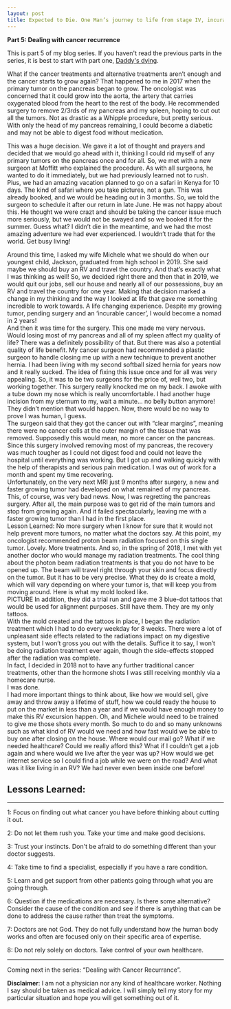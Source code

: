 ```yaml
---
layout: post
title: Expected to Die. One Man’s journey to life from stage IV, incurable cancer
---
```


**Part 5: Dealing with cancer recurrence** 

This is part 5 of my blog series.  If you haven't read the previous parts in the series, it is best to start with part one, [Daddy's dying](https://expectedtodie.com/expectedtodie-part1).

What if the cancer treatments and alternative treatments aren’t enough and the cancer starts to grow again?    That happened to me in 2017 when the primary tumor on the pancreas began to grow.   The oncologist was concerned that it could grow into the aorta, the artery that carries oxygenated blood from the heart to the rest of the body.   He recommended surgery to remove 2/3rds of my pancreas and my spleen, hoping to cut out all the tumors.  Not as drastic as a Whipple procedure, but pretty serious.  With only the head of my pancreas remaining, I could become a diabetic and may not be able to digest food without medication.  

This was a huge decision.  We gave it a lot of thought and prayers and decided that we would go ahead with it, thinking I could rid myself of any primary tumors on the pancreas once and for all.  So, we met with a new surgeon at Moffitt who explained the procedure.   As with all surgeons, he wanted to do it immediately, but we had previously learned not to rush.  Plus, we had an amazing vacation planned to go on a safari in Kenya for 10 days.  The kind of safari where you take pictures, not a gun.  This was already booked, and we would be heading out in 3 months.  So, we told the surgeon to schedule it after our return in late June.   He was not happy about this.  He thought we were crazt and should be taking the cancer issue much more seriously, but we would not be swayed and so we booked it for the summer.  Guess what?  I didn’t die in the meantime, and we had the most amazing adventure we had ever experienced.  I wouldn’t trade that for the world.  Get busy living!  


Around this time, I asked my wife Michele what we should do when our youngest child, Jackson, graduated from high school in 2019.   She said maybe we should buy an RV and travel the country.  And that’s exactly what I was thinking as well!   So, we decided right there and then that in 2019, we would quit our jobs, sell our house and nearly all of our possessions, buy an RV and travel the country for one year.  Making that decision marked a change in my thinking and the way I looked at life that gave me something incredible to work towards.   A life changing experience.   Despite my growing tumor, pending surgery and an ‘incurable cancer’, I would become a nomad in 2 years!   
And then it was time for the surgery.   This one made me very nervous.  Would losing most of my pancreas and all of my spleen affect my quality of life?   There was a definitely possibility of that.  But there was also a potential quality of life benefit.   My cancer surgeon had recommended a plastic surgeon to handle closing me up with a new technique to prevent another hernia.   I had been living with my second softball sized hernia for years now and it really sucked.  The idea of fixing this issue once and for all was very appealing.  So, it was to be two surgeons for the price of, well two, but working together. 
This surgery really knocked me on my back.  I awoke with a tube down my nose which is really uncomfortable.  I had another huge incision from my sternum to my, wait a minute… no belly button anymore! They didn’t mention that would happen.  Now, there would be no way to prove I was human, I guess.  
The surgeon said that they got the cancer out with “clear margins”, meaning there were no cancer cells at the outer margin of the tissue that was removed.   Supposedly this would mean, no more cancer on the pancreas.  
Since this surgery involved removing most of my pancreas, the recovery was much tougher as I could not digest food and could not leave the hospital until everything was working.  But I got up and walking quickly with the help of therapists and serious pain medication.   I was out of work for a month and spent my time recovering.  
Unfortunately, on the very next MRI just 9 months after surgery, a new and faster growing tumor had developed on what remained of my pancreas.  This, of course, was very bad news.  Now, I was regretting the pancreas surgery.  After all, the main purpose was to get rid of the main tumors and stop from growing again.   And it failed spectacularly, leaving me with a faster growing tumor than I had in the first place.   
Lesson Learned: No more surgery when I know for sure that it would not help prevent more tumors, no matter what the doctors say. 
At this point, my oncologist recommended proton beam radiation focused on this single tumor.  Lovely.  More treatments.   And so, in the spring of 2018, I met with yet another doctor who would manage my radiation treatments.  The cool thing about the photon beam radiation treatments is that you do not have to be opened up.  The beam will travel right through your skin and focus directly on the tumor.  But it has to be very precise.  What they do is create a mold, which will vary depending on where your tumor is, that will keep you from moving around.   Here is what my mold looked like.  
PICTURE
In addition, they did a trial run and gave me 3 blue-dot tattoos that would be used for alignment purposes.   Still have them.   They are my only tattoos.  
With the mold created and the tattoos in place, I began the radiation treatment which I had to do every weekday for 8 weeks.   There were a lot of unpleasant side effects related to the radiations impact on my digestive system, but I won’t gross you out with the details.  Suffice it to say, I won’t be doing radiation treatment ever again, though the side-effects stopped after the radiation was complete.  
In fact, I decided in 2018 not to have any further traditional cancer treatments, other than the hormone shots I was still receiving monthly via a homecare nurse.  
I was done.  
I had more important things to think about, like how we would sell, give away and throw away a lifetime of stuff, how we could ready the house to put on the market in less than a year and if we would have enough money to make this RV excursion happen.   Oh, and Michele would need to be trained to give me those shots every month.  So much to do and so many unknowns such as what kind of RV would we need and how fast would we be able to buy one after closing on the house.  Where would our mail go?  What if we needed healthcare?  Could we really afford this?   What if I couldn’t get a job again and where would we live after the year was up?  How would we get internet service so I could find a job while we were on the road? And what was it like living in an RV?  We had never even been inside one before!


## Lessons Learned:

---

1: Focus on finding out what cancer you have before thinking about cutting it out.

2: Do not let them rush you.  Take your time and make good decisions.

3: Trust your instincts.  Don't be afraid to do something different than your doctor suggests.

4: Take time to find a specialist, especially if you have a rare condition.

5: Learn and get support from other patients going through what you are going through.

6: Question if the medications are necessary.  Is there some alternative? Consider the cause of the condition and see if there is anything that can be done to address the cause rather than treat the symptoms.

7: Doctors are not God.  They do not fully understand how the human body works and often are focused only on their specific area of expertise.

8: Do not rely solely on doctors.  Take control of your own healthcare.

---


Coming next in the series: “Dealing with Cancer Recurrance”.

**Disclaimer**: I am not a physician nor any kind of healthcare worker. Nothing I say should be taken as medical advice. I will simply tell my story for my particular situation and hope you will get something out of it.
